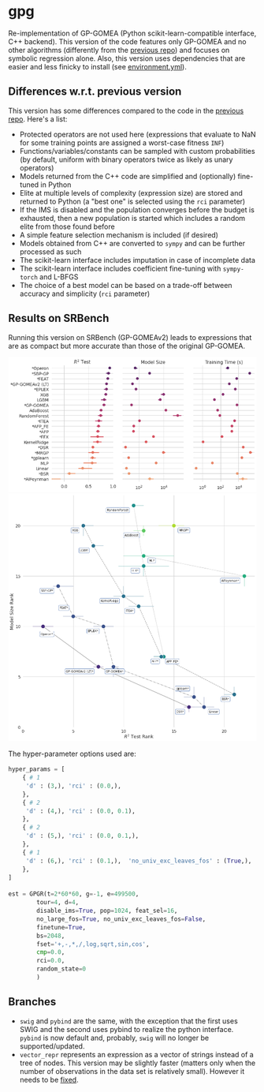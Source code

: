# gpg
Re-implementation of GP-GOMEA (Python scikit-learn-compatible interface, C++ backend).
This version of the code features only GP-GOMEA and no other algorithms (differently from the [previous repo](https://github.com/marcovirgolin/GP-GOMEA)) and focuses on symbolic regression alone.
Also, this version uses dependencies that are easier and less finicky to install (see [environment.yml](environment.yml)). 

## Differences w.r.t. previous version
This version has some differences compared to the code in the [previous repo](https://github.com/marcovirgolin/GP-GOMEA).
Here's a list:
- Protected operators are not used here (expressions that evaluate to NaN for some training points are assigned a worst-case fitness `INF`)
- Functions/variables/constants can be sampled with custom probabilities (by default, uniform with binary operators twice as likely as unary operators)
- Models returned from the C++ code are simplified and (optionally) fine-tuned in Python
- Elite at multiple levels of complexity (expression size) are stored and returned to Python (a "best one" is selected using the `rci` parameter)
- If the IMS is disabled and the population converges before the budget is exhausted, then a new population is started which includes a random elite from those found before
- A simple feature selection mechanism is included (if desired)
- Models obtained from C++ are converted to `sympy` and can be further processed as such
- The scikit-learn interface includes imputation in case of incomplete data
- The scikit-learn interface includes coefficient fine-tuning with `sympy-torch` and L-BFGS
- The choice of a best model can be based on a trade-off between accuracy and simplicity (`rci` parameter)

## Results on SRBench
Running this version on SRBench (GP-GOMEAv2) leads to expressions that are as compact but more accurate than those of the original GP-GOMEA.

<img src=pics/srbench.png alt="blackbox_results" width=800px />
<img src=pics/srbench_pareto.png alt="pareto_results" width=800px />

The hyper-parameter options used are:

```python
hyper_params = [
    { # 1
     'd' : (3,), 'rci' : (0.0,),
    },
    { # 2
     'd' : (4,), 'rci' : (0.0, 0.1),
    },
    { # 2
     'd' : (5,), 'rci' : (0.0, 0.1,),
    },
    { # 1
     'd' : (6,), 'rci' : (0.1,),  'no_univ_exc_leaves_fos' : (True,),
    },
]

est = GPGR(t=2*60*60, g=-1, e=499500,
        tour=4, d=4,
        disable_ims=True, pop=1024, feat_sel=16,
        no_large_fos=True, no_univ_exc_leaves_fos=False,
        finetune=True, 
        bs=2048,
        fset='+,-,*,/,log,sqrt,sin,cos', 
        cmp=0.0, 
        rci=0.0,
        random_state=0
        )
```

## Branches
- `swig` and `pybind` are the same, with the exception that the first uses SWIG and the second uses pybind to realize the python interface. `pybind` is now default and, probably, `swig` will no longer be supported/updated.
- `vector_repr` represents an expression as a vector of strings instead of a tree of nodes. This version may be slightly faster (matters only when the number of observations in the data set is relatively small). However it needs to be [fixed](https://github.com/marcovirgolin/gpg/issues/10).
